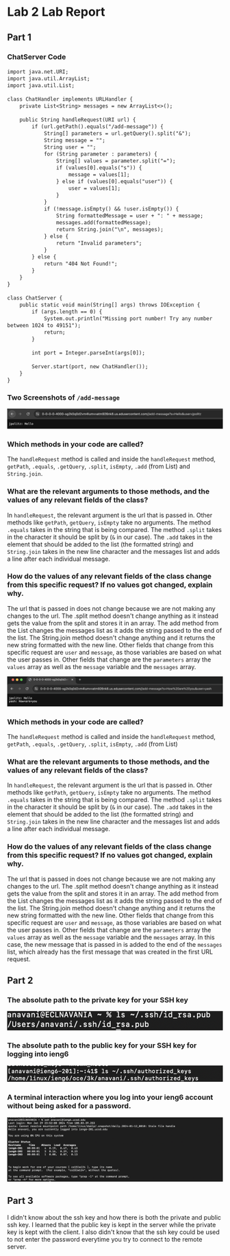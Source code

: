 # Lab 2 Lab Report 

## Part 1

### ChatServer Code

```import java.io.IOException;
import java.net.URI;
import java.util.ArrayList;
import java.util.List;

class ChatHandler implements URLHandler {
    private List<String> messages = new ArrayList<>();

    public String handleRequest(URI url) {
        if (url.getPath().equals("/add-message")) {
            String[] parameters = url.getQuery().split("&");
            String message = "";
            String user = "";
            for (String parameter : parameters) {
                String[] values = parameter.split("=");
                if (values[0].equals("s")) {
                    message = values[1];
                } else if (values[0].equals("user")) {
                    user = values[1];
                }
            }
            if (!message.isEmpty() && !user.isEmpty()) {
                String formattedMessage = user + ": " + message;
                messages.add(formattedMessage);
                return String.join("\n", messages);
            } else {
                return "Invalid parameters";
            }
        } else {
            return "404 Not Found!";
        }
    }
}

class ChatServer {
    public static void main(String[] args) throws IOException {
        if (args.length == 0) {
            System.out.println("Missing port number! Try any number between 1024 to 49151");
            return;
        }

        int port = Integer.parseInt(args[0]);

        Server.start(port, new ChatHandler());
    }
}
```

### Two Screenshots of `/add-message`

![Image](first.png)

### Which methods in your code are called?

The ```handleRequest``` method is called and inside the ```handleRequest``` method, `getPath`, `.equals`, `.getQuery`, `.split`, `isEmpty`, `.add` (from List)
and `String.join`. 

### What are the relevant arguments to those methods, and the values of any relevant fields of the class?

In ```handleRequest```, the relevant argument is the url that is passed in. Other methods like `getPath`, `getQuery`, `isEmpty` take no arguments. The method `.equals` takes in
the string that is being compared. The method `.split` takes in the character it should be split by (`&` in our case). The `.add` takes in the element that should be added to the 
list (the formatted string) and `String.join` takes in the new line character and the messages list and adds a line after each individual message. 

### How do the values of any relevant fields of the class change from this specific request? If no values got changed, explain why.

The url that is passed in does not change because we are not making any changes to the url. 
The .split method doesn't change anything as it instead gets the value from the split and stores it in an array. 
The add method from the List changes the messages list as it adds the string passed to the end of the list.
The String.join method doesn't change anything and it returns the new string formatted with the new line.
Other fields that change from this specific request are `user` and `message`, as those variables are based on what the user passes in. 
Other fields that change are the `parameters` array the `values` array as well as the `message` variable and the `messages` array. 


![Image](second.png)

### Which methods in your code are called?

The ```handleRequest``` method is called and inside the ```handleRequest``` method, `getPath`, `.equals`, `.getQuery`, `.split`, `isEmpty`, `.add` (from List)

### What are the relevant arguments to those methods, and the values of any relevant fields of the class?

In ```handleRequest```, the relevant argument is the url that is passed in. Other methods like `getPath`, `getQuery`, `isEmpty` take no arguments. The method `.equals` takes in
the string that is being compared. The method `.split` takes in the character it should be split by (`&` in our case). The `.add` takes in the element that should be added to the 
list (the formatted string) and `String.join` takes in the new line character and the messages list and adds a line after each individual message. 

### How do the values of any relevant fields of the class change from this specific request? If no values got changed, explain why.

The url that is passed in does not change because we are not making any changes to the url. 
The .split method doesn't change anything as it instead gets the value from the split and stores it in an array. 
The add method from the List changes the messages list as it adds the string passed to the end of the list.
The String.join method doesn't change anything and it returns the new string formatted with the new line.
Other fields that change from this specific request are `user` and `message`, as those variables are based on what the user passes in. 
Other fields that change are the `parameters` array the `values` array as well as the `message` variable and the `messages` array. 
In this case, the new message that is passed in is added to the end of the `messages` list, which already has the first message that was created in the first URL request. 

## Part 2

### The absolute path to the private key for your SSH key

![Image](private_key.png)



### The absolute path to the public key for your SSH key for logging into ieng6

![Image](public_key.png)


### A terminal interaction where you log into your ieng6 account without being asked for a password.

![Image](logging_in_without_password.png)

## Part 3

I didn't know about the ssh key and how there is both the private and public ssh key. I learned that the public key is kept in the server while the private key is kept with the client. I also didn't know that the ssh key could be used to not enter the password everytime you try to connect to the remote server.
